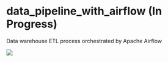# data_pipeline_with_airflow (In Progress)
Data warehouse ETL process orchestrated by Apache Airflow 

![](https://github.com/WinThitiwat/data_pipeline_with_airflow/blob/master/data_pipeline_workflow.PNG)
